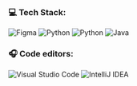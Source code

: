 ### 💻 **Tech Stack:**
 ![Figma](https://img.shields.io/badge/Figma-BFBFBF?style=for-the-badge&logo=figma&logoColor=black)  ![Python](https://img.shields.io/badge/python-73726F?style=for-the-badge&logo=python&logoColor=ffdd54) ![Python](https://img.shields.io/badge/Python-73726F?style=for-the-badge&logo=python&logoColor=white) ![Java](https://img.shields.io/badge/Java-595856?style=for-the-badge&logo=openjdk) 

### 🎧 **Code editors:**
![Visual Studio Code](https://img.shields.io/badge/VSCODE-13678A?style=for-the-badge&logo=visual-studio-code) ![IntelliJ IDEA](https://img.shields.io/badge/IntelliJIDEA-D95252.svg?style=for-the-badge&logo=intellij-idea&logoColor=white)
